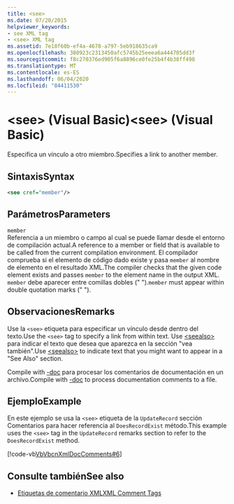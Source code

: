 ```yaml
---
title: <see>
ms.date: 07/20/2015
helpviewer_keywords:
- see XML tag
- <see> XML tag
ms.assetid: 7e18f60b-ef4a-4678-a797-5eb918635ca9
ms.openlocfilehash: 380923c2313450afc5745b25eeea6a444705dd3f
ms.sourcegitcommit: f8c270376ed905f6a8896ce0fe25b4f4b38ff498
ms.translationtype: MT
ms.contentlocale: es-ES
ms.lasthandoff: 06/04/2020
ms.locfileid: "84411530"
---
```

# <a name="see-visual-basic"></a><span data-ttu-id="33f77-101">\<see> (Visual Basic)</span><span class="sxs-lookup"><span data-stu-id="33f77-101">\<see> (Visual Basic)</span></span>
<span data-ttu-id="33f77-102">Especifica un vínculo a otro miembro.</span><span class="sxs-lookup"><span data-stu-id="33f77-102">Specifies a link to another member.</span></span>  
  
## <a name="syntax"></a><span data-ttu-id="33f77-103">Sintaxis</span><span class="sxs-lookup"><span data-stu-id="33f77-103">Syntax</span></span>  
  
```xml  
<see cref="member"/>  
```  
  
## <a name="parameters"></a><span data-ttu-id="33f77-104">Parámetros</span><span class="sxs-lookup"><span data-stu-id="33f77-104">Parameters</span></span>  
 `member`  
 <span data-ttu-id="33f77-105">Referencia a un miembro o campo al cual se puede llamar desde el entorno de compilación actual.</span><span class="sxs-lookup"><span data-stu-id="33f77-105">A reference to a member or field that is available to be called from the current compilation environment.</span></span> <span data-ttu-id="33f77-106">El compilador comprueba si el elemento de código dado existe y pasa `member` al nombre de elemento en el resultado XML.</span><span class="sxs-lookup"><span data-stu-id="33f77-106">The compiler checks that the given code element exists and passes `member` to the element name in the output XML.</span></span> <span data-ttu-id="33f77-107">`member` debe aparecer entre comillas dobles (" ").</span><span class="sxs-lookup"><span data-stu-id="33f77-107">`member` must appear within double quotation marks (" ").</span></span>  
  
## <a name="remarks"></a><span data-ttu-id="33f77-108">Observaciones</span><span class="sxs-lookup"><span data-stu-id="33f77-108">Remarks</span></span>  
 <span data-ttu-id="33f77-109">Use la `<see>` etiqueta para especificar un vínculo desde dentro del texto.</span><span class="sxs-lookup"><span data-stu-id="33f77-109">Use the `<see>` tag to specify a link from within text.</span></span> <span data-ttu-id="33f77-110">Use [\<seealso>](seealso.md) para indicar el texto que desea que aparezca en la sección "vea también".</span><span class="sxs-lookup"><span data-stu-id="33f77-110">Use [\<seealso>](seealso.md) to indicate text that you might want to appear in a "See Also" section.</span></span>  
  
 <span data-ttu-id="33f77-111">Compile with [-doc](../../reference/command-line-compiler/doc.md) para procesar los comentarios de documentación en un archivo.</span><span class="sxs-lookup"><span data-stu-id="33f77-111">Compile with [-doc](../../reference/command-line-compiler/doc.md) to process documentation comments to a file.</span></span>  
  
## <a name="example"></a><span data-ttu-id="33f77-112">Ejemplo</span><span class="sxs-lookup"><span data-stu-id="33f77-112">Example</span></span>  
 <span data-ttu-id="33f77-113">En este ejemplo se usa la `<see>` etiqueta de la `UpdateRecord` sección Comentarios para hacer referencia al `DoesRecordExist` método.</span><span class="sxs-lookup"><span data-stu-id="33f77-113">This example uses the `<see>` tag in the `UpdateRecord` remarks section to refer to the `DoesRecordExist` method.</span></span>  
  
 [!code-vb[VbVbcnXmlDocComments#6](~/samples/snippets/visualbasic/VS_Snippets_VBCSharp/VbVbcnXmlDocComments/VB/Class1.vb#6)]  
  
## <a name="see-also"></a><span data-ttu-id="33f77-114">Consulte también</span><span class="sxs-lookup"><span data-stu-id="33f77-114">See also</span></span>

- [<span data-ttu-id="33f77-115">Etiquetas de comentario XML</span><span class="sxs-lookup"><span data-stu-id="33f77-115">XML Comment Tags</span></span>](index.md)

